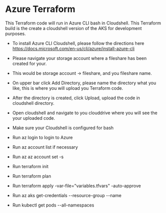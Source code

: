 <h1> Azure Terraform </h1>

This Terraform code will run in Azure CLI bash in Cloudshell. This Terraform build is the create a cloudshell version of the AKS for development purposes.

- To install Azure CLI Cloudshell, please follow the directions here https://docs.microsoft.com/en-us/cli/azure/install-azure-cli

- Please navigate your storage account where a fileshare has been created for your.  

- This would be storage account -> fileshare, and you fileshare name.

- On upper bar click Add Directory, please name the directory what you like, this is where you will upload you Terraform code.

- After the directory is created, click Upload, upload the code in cloudshell directory.

- Open cloudshell and navigate to you clouddrive where you will see the your uploaded code. 

- Make sure your Cloudshell is configured for bash

- Run az login to login to Azure 

- Run az account list if necessary

- Run az az account set -s <YOUR SUBSCRIPTION>

- Run terraform init

- Run terraform plan

- Run terraform apply -var-file="variables.tfvars" -auto-approve

- Run az aks get-credentials --resource-group <ResourceGroup Name> --name  <AKS Cluster Name>

- Run kubectl get pods --all-namespaces
